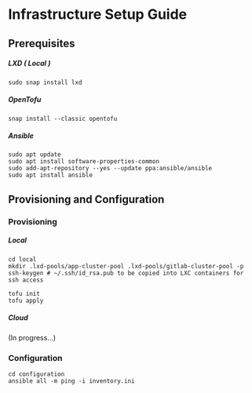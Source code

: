 # Infrastructure Setup Guide

## Prerequisites

##### LXD ( Local )

```
sudo snap install lxd
```

##### OpenTofu

```
snap install --classic opentofu
```

##### Ansible

```
sudo apt update
sudo apt install software-properties-common
sudo add-apt-repository --yes --update ppa:ansible/ansible
sudo apt install ansible
```

## Provisioning and Configuration

### Provisioning

##### Local

```
cd local
mkdir .lxd-pools/app-cluster-pool .lxd-pools/gitlab-cluster-pool -p
ssh-keygen # ~/.ssh/id_rsa.pub to be copied into LXC containers for ssh access

tofu init
tofu apply 
```

##### Cloud

(In progress...)

### Configuration

```
cd configuration
ansible all -m ping -i inventory.ini
```
